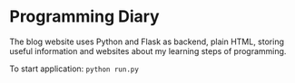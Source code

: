 # Programming Diary
The blog website uses Python and Flask as backend, plain HTML, storing useful information and websites about my learning steps of programming.

To start application:
```python run.py```
